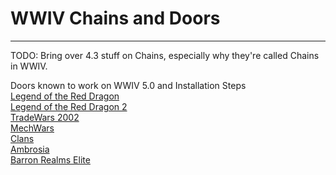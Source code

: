 # WWIV Chains and Doors
***

TODO: Bring over 4.3 stuff on Chains, especially why they're called Chains in WWIV.

Doors known to work on WWIV 5.0 and Installation Steps  
[Legend of the Red Dragon](doorlord)  
[Legend of the Red Dragon 2](doorlord2)  
[TradeWars 2002](doortw)  
[MechWars](doormw)  
[Clans](doorclan)  
[Ambrosia](dooramb)  
[Barron Realms Elite](doorbre)  
